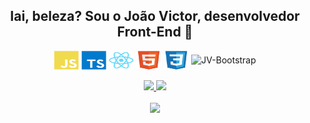 <div align="center">
<h2>Iai, beleza? Sou o João Victor, desenvolvedor Front-End 👋</h2>
</div>

<div align="center" style="display: inline_block">
  <img align="center" alt="JV-Js" height="30" width="40" src="https://raw.githubusercontent.com/devicons/devicon/master/icons/javascript/javascript-plain.svg">
  <img align="center" alt="JV-Ts" height="30" width="40" src="https://raw.githubusercontent.com/devicons/devicon/master/icons/typescript/typescript-plain.svg">
  <!--<img align="center" alt="JV-Angular" height="30" width="40" src="https://cdn.jsdelivr.net/gh/devicons/devicon/icons/angularjs/angularjs-original.svg"/>-->
  <!--<img align="center" alt="JV-vueJS" height="30" width="40" src="https://cdn.jsdelivr.net/gh/devicons/devicon/icons/vuejs/vuejs-original.svg"/>-->
  <img align="center" alt="JV-React" height="30" width="40" src="https://raw.githubusercontent.com/devicons/devicon/master/icons/react/react-original.svg">
  <img align="center" alt="JV-HTML" height="30" width="40" src="https://raw.githubusercontent.com/devicons/devicon/master/icons/html5/html5-original.svg">
  <img align="center" alt="JV-CSS" height="30" width="40" src="https://raw.githubusercontent.com/devicons/devicon/master/icons/css3/css3-original.svg">
  <img align="center" alt="JV-Bootstrap" height="30" width="40" src="https://cdn.jsdelivr.net/gh/devicons/devicon/icons/bootstrap/bootstrap-original.svg"/>
  <!--<img align="center" alt="JV-nodeJS" height="30" width="40" src="https://cdn.jsdelivr.net/gh/devicons/devicon/icons/nodejs/nodejs-original.svg"/>
  <img align="center" alt="JV-mongoDB" height="30" width="40" src="https://cdn.jsdelivr.net/gh/devicons/devicon/icons/mongodb/mongodb-original.svg"/>-->
</div>

<br>
<div align="center">
  <a href="https://github.com/jvictorPS">
  <img height="150em" width:"200em" src="https://github-readme-stats.vercel.app/api?username=jvictorPS&show_icons=true&theme=discord_old_blurple&include_all_commits=true&count_private=true"/>
  <img height="150em" src="https://github-readme-stats.vercel.app/api/top-langs/?username=jvictorPS&langs_count=7&layout=compact&theme=discord_old_blurple&hide=Python,html,css"/>
</div>

<br>
<div align="center"> 
<a href="https://www.linkedin.com/in/joaovictorps" target="_blank"><img src="https://img.shields.io/badge/-LinkedIn-%230077B5?style=for-the-badge&logo=linkedin&logoColor=white" target="_blank"> </a> 

<!-- <hr> 
 
![Snake animation](https://github.com/jvictorPS/jvictorPS/blob/output/github-contribution-grid-snake.svg)
-->
</div>

